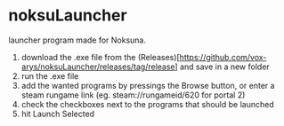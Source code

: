 # noksuLauncher
launcher program made for Noksuna.

1. download the .exe file from the (Releases)[https://github.com/vox-arys/noksuLauncher/releases/tag/release] and save in a new folder
2. run the .exe file
3. add the wanted programs by pressings the Browse button, or enter a steam rungame link (eg. steam://rungameid/620 for portal 2)
4. check the checkboxes next to the programs that should be launched
5. hit Launch Selected
